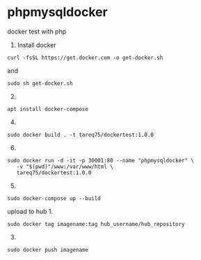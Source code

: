 # phpmysqldocker
docker test with php
1. Install docker 
```shell
curl -fsSL https://get.docker.com -o get-docker.sh
```
and
```shell
sudo sh get-docker.sh
```
2. 
```shell 
apt install docker-compose 
```
4. 
```shell 
sudo docker build . -t tareq75/dockertest:1.0.0 
```
6. 
```shell
sudo docker run -d -it -p 30001:80 --name "phpmysqldocker" \
   -v "$(pwd)"/www:/var/www/html \
   tareq75/dockertest:1.0.0 
```
5. 
```shell 
sudo docker-compose up --build 
```

upload to hub 
1. 
```shell 
sudo docker tag imagename:tag hub_username/hub_repository 
```
3. 
```shell 
sudo docker push imagename
```
